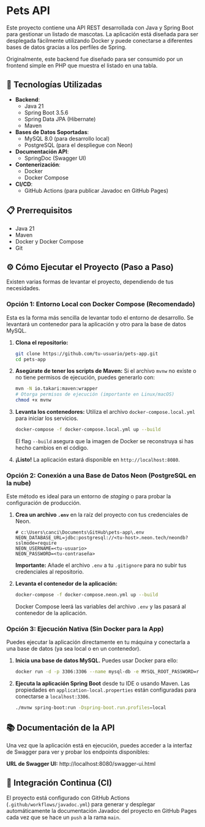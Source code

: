 # Pets API

Este proyecto contiene una API REST desarrollada con Java y Spring Boot para gestionar un listado de mascotas. La aplicación está diseñada para ser desplegada fácilmente utilizando Docker y puede conectarse a diferentes bases de datos gracias a los perfiles de Spring.

Originalmente, este backend fue diseñado para ser consumido por un frontend simple en PHP que muestra el listado en una tabla.

## 🚀 Tecnologías Utilizadas

- **Backend**:
  - Java 21
  - Spring Boot 3.5.6
  - Spring Data JPA (Hibernate)
  - Maven
- **Bases de Datos Soportadas**:
  - MySQL 8.0 (para desarrollo local)
  - PostgreSQL (para el despliegue con Neon)
- **Documentación API**:
  - SpringDoc (Swagger UI)
- **Contenerización**:
  - Docker
  - Docker Compose
- **CI/CD**:
  - GitHub Actions (para publicar Javadoc en GitHub Pages)

## 📋 Prerrequisitos

- Java 21
- Maven
- Docker y Docker Compose
- Git

## ⚙️ Cómo Ejecutar el Proyecto (Paso a Paso)

Existen varias formas de levantar el proyecto, dependiendo de tus necesidades.

### Opción 1: Entorno Local con Docker Compose (Recomendado)

Esta es la forma más sencilla de levantar todo el entorno de desarrollo. Se levantará un contenedor para la aplicación y otro para la base de datos MySQL.

1.  **Clona el repositorio:**
    ```bash
    git clone https://github.com/tu-usuario/pets-app.git
    cd pets-app
    ```

2.  **Asegúrate de tener los scripts de Maven:**
    Si el archivo `mvnw` no existe o no tiene permisos de ejecución, puedes generarlo con:
    ```bash
    mvn -N io.takari:maven:wrapper
    # Otorga permisos de ejecución (importante en Linux/macOS)
    chmod +x mvnw
    ```

3.  **Levanta los contenedores:**
    Utiliza el archivo `docker-compose.local.yml` para iniciar los servicios.
    ```bash
    docker-compose -f docker-compose.local.yml up --build
    ```
    El flag `--build` asegura que la imagen de Docker se reconstruya si has hecho cambios en el código.

4.  **¡Listo!** La aplicación estará disponible en `http://localhost:8080`.

### Opción 2: Conexión a una Base de Datos Neon (PostgreSQL en la nube)

Este método es ideal para un entorno de *staging* o para probar la configuración de producción.

1.  **Crea un archivo `.env`** en la raíz del proyecto con tus credenciales de Neon.
    ```env
    # c:\Users\canci\Documents\GitHub\pets-app\.env
    NEON_DATABASE_URL=jdbc:postgresql://<tu-host>.neon.tech/neondb?sslmode=require
    NEON_USERNAME=<tu-usuario>
    NEON_PASSWORD=<tu-contraseña>
    ```
    **Importante:** Añade el archivo `.env` a tu `.gitignore` para no subir tus credenciales al repositorio.

2.  **Levanta el contenedor de la aplicación:**
    ```bash
    docker-compose -f docker-compose.neon.yml up --build
    ```
    Docker Compose leerá las variables del archivo `.env` y las pasará al contenedor de la aplicación.

### Opción 3: Ejecución Nativa (Sin Docker para la App)

Puedes ejecutar la aplicación directamente en tu máquina y conectarla a una base de datos (ya sea local o en un contenedor).

1.  **Inicia una base de datos MySQL.** Puedes usar Docker para ello:
    ```bash
    docker run -d -p 3306:3306 --name mysql-db -e MYSQL_ROOT_PASSWORD=root -e MYSQL_DATABASE=pets -e MYSQL_USER=user -e MYSQL_PASSWORD=password mysql:8.0
    ```

2.  **Ejecuta la aplicación Spring Boot** desde tu IDE o usando Maven. Las propiedades en `application-local.properties` están configuradas para conectarse a `localhost:3306`.
    ```bash
    ./mvnw spring-boot:run -Dspring-boot.run.profiles=local
    ```

## 📚 Documentación de la API

Una vez que la aplicación está en ejecución, puedes acceder a la interfaz de Swagger para ver y probar los endpoints disponibles:

**URL de Swagger UI:** http://localhost:8080/swagger-ui.html

## 🔄 Integración Continua (CI)

El proyecto está configurado con GitHub Actions (`.github/workflows/javadoc.yml`) para generar y desplegar automáticamente la documentación Javadoc del proyecto en GitHub Pages cada vez que se hace un `push` a la rama `main`.
